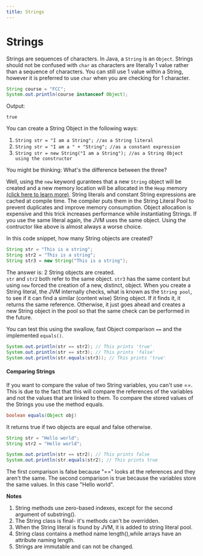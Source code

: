 ```yaml
---
title: Strings
---
```

# Strings

Strings are sequences of characters. In Java, a `String` is an `Object`. Strings should not be confused with `char` as characters are literally 1 value rather than a sequence of characters. You can still use 1 value within a String, however it is preferred to use `char` when you are checking for 1 character.

```java
String course = "FCC";
System.out.println(course instanceof Object);
```

Output:
```
true
```

You can create a String Object in the following ways:

1. `String str = "I am a String"; //as a String literal`
1. `String str = "I am a " + "String"; //as a constant expression`
1. `String str = new String("I am a String"); //as a String Object using the constructor`

You might be thinking: What's the difference between the three?

Well, using the `new` keyword gurantees that a new `String` object will be created and a new memory location will be allocated in the `Heap` memory [(click here to learn more)](https://docs.oracle.com/cd/E13150_01/jrockit_jvm/jrockit/geninfo/diagnos/garbage_collect.html). String literals and constant String expressions are cached at compile time. The compiler puts them in the String Literal Pool to prevent duplicates and improve memory consumption. Object allocation is expensive and this trick increases performance while instantiating Strings. If you use the same literal again, the JVM uses the same object. Using the contructor like above is almost always a worse choice.

In this code snippet, how many String objects are created?

```java
String str = "This is a string";
String str2 = "This is a string";
String str3 = new String("This is a string");
```


The answer is: 2 String objects are created.  
`str` and `str2` both refer to the same object. `str3` has the same content but using `new` forced the creation of a new, distinct, object.
When you create a String literal, the JVM internally checks, what is known as the `String pool`, to see if it can find a similar (content wise) String object. If it finds it, it returns the same reference. Otherwise, it just goes ahead and creates a new String object in the pool so that the same check can be performed in the future.


You can test this using the swallow, fast Object comparison `==` and the implemented `equals()`.

```java
System.out.println(str == str2); // This prints 'true'
System.out.println(str == str3); // This prints 'false'
System.out.println(str.equals(str3)); // This prints 'true'
```

#### Comparing Strings 
If you want to compare the value of two String variables, you can't use ==. This is due to the fact that this will compare the references of the variables and not the values that are linked to them. To compare the stored values of the Strings you use the method equals.

```java
boolean equals(Object obj)
```

It returns true if two objects are equal and false otherwise. 
```java
String str = "Hello world";
String str2 = "Hello world";

System.out.println(str == str2); // This prints false
System.out.println(str.equals(str2); // This prints true
```
The first comparison is false because "==" looks at the references and they aren't the same.
The second comparison is true because the variables store the same values. In this case "Hello world".

**Notes**

1. String methods use zero-based indexes, except for the second argument of substring().
2. The String class is final- it's methods can't be overridden.
3. When the String literal is found by JVM, it is added to string literal pool.
4. String class contains a method name length(),while arrays have an attribute naming length.
5. Strings are immutable and can not be changed.

